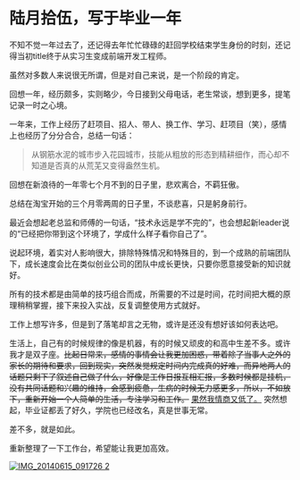 # 陆月拾伍，写于毕业一年

不知不觉一年过去了，还记得去年忙忙碌碌的赶回学校结束学生身份的时刻，还记得当初title终于从实习生变成前端开发工程师。

虽然对多数人来说很无所谓，但是对自己来说，是一个阶段的肯定。

回想一年，经历颇多，实则略少，今日接到父母电话，老生常谈，想到更多，提笔记录一时之心境。

一年来，工作上经历了赶项目、招人、带人、换工作、学习、赶项目（笑），感情上也经历了分分合合，总结一句话：

> 从钢筋水泥的城市步入花园城市，技能从粗放的形态到精耕细作，而心却不知道是否真的从荒芜又变得盎然生机。

回想在新浪待的一年零七个月不到的日子里，悲欢离合，不羁狂傲。

总结在淘宝开始的三个月零两周的日子里，不谈悲喜，只是躬身前行。

最近会想起老总监和师傅的一句话，“技术永远是学不完的”，也会想起新leader说的“已经把你带到这个环境了，学成什么样子看你自己了”。

说起环境，着实对人影响很大，排除特殊情况和特殊目的，到一个成熟的前端团队下，成长速度会比在类似创业公司的团队中成长更快，只要你愿意接受新的知识就好。

所有的技术都是由简单的技巧组合而成，所需要的不过是时间，花时间把大概的原理稍稍掌握，接下来投入实战，反复调整使用方式就好。

工作上想写许多，但是到了落笔却言之无物，或许是还没有想好该如何表达吧。

生活上，自己有的时候规律的像是机器，有的时候又顽皮的和高中生差不多。或许我才是双子座。~~比起日常来，感情的事情会让我更加困惑，带着除了当事人之外的家长的期待和要求，回到现实，突然发觉规定时间内完成真的好难，而异地两人的话题只剩下了叙述自己做了什么，好像是工作日报互相汇报，多数时候都是挂机，没有共同话题和兴趣的维持，会感到疲惫，生病的时候无力感更多，所以，不如放下，重新开始一个人简单的生活，专注学习和工作。~~ <ins datetime="2014-06-17T03:41:23+00:00">果然我情商又低了。</ins> 突然想起，毕业证都丢了好久，学院也已经改名，真是世事无常。

差不多，就是如此。

重新整理了一下工作台，希望能让我更加高效。

[![IMG_20140615_091726 2](https://attachment.soulteary.com/2014/06/16/IMG_20140615_091726-2.jpg "IMG_20140615_091726 2")](https://attachment.soulteary.com/2014/06/16/IMG_20140615_091726-2.jpg)

